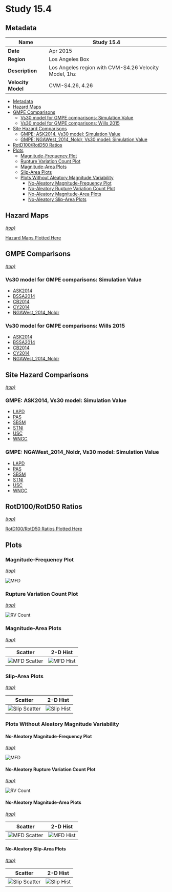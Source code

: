 # Study 15.4
## Metadata
| **Name** | Study 15.4 |
|-----|-----|
| **Date** | Apr 2015 |
| **Region** | Los Angeles Box |
| **Description** | Los Angeles region with CVM-S4.26 Velocity Model, 1hz |
| **Velocity Model** | CVM-S4.26, 4.26 |

* [Metadata](#metadata)
* [Hazard Maps](hazard_maps/)
* [GMPE Comparisons](#gmpe-comparisons)
  * [Vs30 model for GMPE comparisons: Simulation Value](#vs30-model-for-gmpe-comparisons-simulation-value)
  * [Vs30 model for GMPE comparisons: Wills 2015](#vs30-model-for-gmpe-comparisons-wills-2015)
* [Site Hazard Comparisons](#site-hazard-comparisons)
  * [GMPE: ASK2014, Vs30 model: Simulation Value](#gmpe-ask2014-vs30-model-simulation-value)
  * [GMPE: NGAWest_2014_NoIdr, Vs30 model: Simulation Value](#gmpe-ngawest_2014_noidr-vs30-model-simulation-value)
* [RotD100/RotD50 Ratios](rotd_ratio_comparisons/)
* [Plots](#plots)
  * [Magnitude-Frequency Plot](#magnitude-frequency-plot)
  * [Rupture Variation Count Plot](#rupture-variation-count-plot)
  * [Magnitude-Area Plots](#magnitude-area-plots)
  * [Slip-Area Plots](#slip-area-plots)
  * [Plots Without Aleatory Magnitude Variability](#plots-without-aleatory-magnitude-variability)
    * [No-Aleatory Magnitude-Frequency Plot](#no-aleatory-magnitude-frequency-plot)
    * [No-Aleatory Rupture Variation Count Plot](#no-aleatory-rupture-variation-count-plot)
    * [No-Aleatory Magnitude-Area Plots](#no-aleatory-magnitude-area-plots)
    * [No-Aleatory Slip-Area Plots](#no-aleatory-slip-area-plots)

## Hazard Maps
*[(top)](#study-154)*

[Hazard Maps Plotted Here](hazard_maps/)

## GMPE Comparisons
*[(top)](#study-154)*

### Vs30 model for GMPE comparisons: Simulation Value

* [ASK2014](gmpe_comparisons_ASK2014_Vs30Simulation/)
* [BSSA2014](gmpe_comparisons_BSSA2014_Vs30Simulation/)
* [CB2014](gmpe_comparisons_CB2014_Vs30Simulation/)
* [CY2014](gmpe_comparisons_CY2014_Vs30Simulation/)
* [NGAWest_2014_NoIdr](gmpe_comparisons_NGAWest_2014_NoIdr_Vs30Simulation/)
### Vs30 model for GMPE comparisons: Wills 2015

* [ASK2014](gmpe_comparisons_ASK2014_Vs30Wills2015/)
* [BSSA2014](gmpe_comparisons_BSSA2014_Vs30Wills2015/)
* [CB2014](gmpe_comparisons_CB2014_Vs30Wills2015/)
* [CY2014](gmpe_comparisons_CY2014_Vs30Wills2015/)
* [NGAWest_2014_NoIdr](gmpe_comparisons_NGAWest_2014_NoIdr_Vs30Wills2015/)

## Site Hazard Comparisons
*[(top)](#study-154)*

### GMPE: ASK2014, Vs30 model: Simulation Value

* [LAPD](site_hazard_LAPD_ASK2014_Vs30Simulation/)
* [PAS](site_hazard_PAS_ASK2014_Vs30Simulation/)
* [SBSM](site_hazard_SBSM_ASK2014_Vs30Simulation/)
* [STNI](site_hazard_STNI_ASK2014_Vs30Simulation/)
* [USC](site_hazard_USC_ASK2014_Vs30Simulation/)
* [WNGC](site_hazard_WNGC_ASK2014_Vs30Simulation/)
### GMPE: NGAWest_2014_NoIdr, Vs30 model: Simulation Value

* [LAPD](site_hazard_LAPD_NGAWest_2014_NoIdr_Vs30Simulation/)
* [PAS](site_hazard_PAS_NGAWest_2014_NoIdr_Vs30Simulation/)
* [SBSM](site_hazard_SBSM_NGAWest_2014_NoIdr_Vs30Simulation/)
* [STNI](site_hazard_STNI_NGAWest_2014_NoIdr_Vs30Simulation/)
* [USC](site_hazard_USC_NGAWest_2014_NoIdr_Vs30Simulation/)
* [WNGC](site_hazard_WNGC_NGAWest_2014_NoIdr_Vs30Simulation/)

## RotD100/RotD50 Ratios
*[(top)](#study-154)*

[RotD100/RotD50 Ratios Plotted Here](rotd_ratio_comparisons/)

## Plots
### Magnitude-Frequency Plot
*[(top)](#study-154)*

![MFD](resources/mfd.png)
### Rupture Variation Count Plot
*[(top)](#study-154)*

![RV Count](resources/rv_count.png)
### Magnitude-Area Plots
*[(top)](#study-154)*

| Scatter | 2-D Hist |
|-----|-----|
| ![MFD Scatter](resources/mag_area.png) | ![MFD Hist](resources/mag_area_hist2D.png) |
### Slip-Area Plots
*[(top)](#study-154)*

| Scatter | 2-D Hist |
|-----|-----|
| ![Slip Scatter](resources/slip_area.png) | ![Slip Hist](resources/slip_area_hist2D.png) |
### Plots Without Aleatory Magnitude Variability
#### No-Aleatory Magnitude-Frequency Plot
*[(top)](#study-154)*

![MFD](resources/mfd_no_aleatory.png)
#### No-Aleatory Rupture Variation Count Plot
*[(top)](#study-154)*

![RV Count](resources/rv_count_no_aleatory.png)
#### No-Aleatory Magnitude-Area Plots
*[(top)](#study-154)*

| Scatter | 2-D Hist |
|-----|-----|
| ![MFD Scatter](resources/mag_area_no_aleatory.png) | ![MFD Hist](resources/mag_area_no_aleatory_hist2D.png) |
#### No-Aleatory Slip-Area Plots
*[(top)](#study-154)*

| Scatter | 2-D Hist |
|-----|-----|
| ![Slip Scatter](resources/slip_area_no_aleatory.png) | ![Slip Hist](resources/slip_area_no_aleatory_hist2D.png) |
